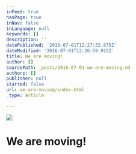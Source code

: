 ```yaml
---
inFeed: true
hasPage: true
inNav: false
inLanguage: null
keywords: []
description: ''
datePublished: '2016-07-01T12:27:32.875Z'
dateModified: '2016-07-01T12:26:59.925Z'
title: We are moving!
author: []
sourcePath: _posts/2016-07-01-we-are-moving.md
authors: []
publisher: null
starred: false
url: we-are-moving/index.html
_type: Article

---
```

![](https://the-grid-user-content.s3-us-west-2.amazonaws.com/b47316b1-9677-496b-9ad3-9ab7c19f793d.jpg)

# We are moving!